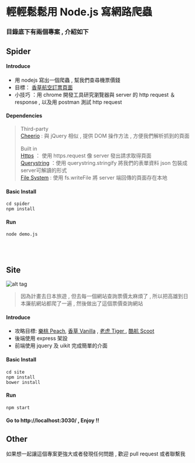 # 輕輕鬆鬆用 Node.js 寫網路爬蟲

### 目錄底下有兩個專案 , 介紹如下

## Spider
#### Introduce
* 用 nodejs 寫出一個爬蟲 , 幫我們查尋機票價錢
* 目標： [香草航空訂票頁面](https://www.vanilla-air.com/reservation/ibe/ibe/booking)
* 小技巧 ：用 chrome 開發工具研究瀏覽器與 server 的 http request ＆response  ,  以及用 postman 測試 http request

#### Dependencies
> Third-party <br>
> [Cheerio](https://github.com/cheeriojs/cheerio) : 與 jQuery 相似 , 提供 DOM 操作方法 , 方便我們解析抓到的頁面 <br>
> <br>
> Built in <br>
> [Https](https://nodejs.org/api/https.html) ： 使用 https.request 像 server 發出請求取得頁面<br>
> [Querystring](https://nodejs.org/api/querystring.html) ：使用 querystring.stringify 將我們的表單資料 json 包裝成 server可解讀的形式<br>
> [File System](https://nodejs.org/api/fs.html) : 使用 fs.writeFile 將 server 端回傳的頁面存在本地 <br>

#### Basic Install
```cd spider```
<br>
```npm install```

#### Run
```node demo.js```

<br>
<br>

## Site
![alt tag](https://dl.dropboxusercontent.com/s/4t4ub0cr0miswrz/flight.png)

> 因為計畫去日本旅遊 , 但去每一個網站查詢票價太麻煩了 ,  所以把高雄到日本廉航網站都爬了一遍 ,  然後做出了這個票價查詢網站

#### Introduce
* 攻略目標: [樂桃 Peach](http://www.flypeach.com/tw/home.aspx),  [香草 Vanilla](http://www.vanilla-air.com/tw/) , [老虎 Tiger ](http://www.tigerair.com/tw/zh/) , [酷航 Scoot](https://www.flyscoot.com/index.php/zhtw/)
* 後端使用 express 架設
* 前端使用 jquery 及 uikit 完成簡單的介面

#### Basic Install
```cd site```
<br>
```npm install```
<br>
```bower install```

#### Run
```npm start```

#### Go to http://localhost:3030/  ,  Enjoy !!

## Other
如果想一起讓這個專案更強大或者發現任何問題 , 歡迎 pull request 或者聯繫我
